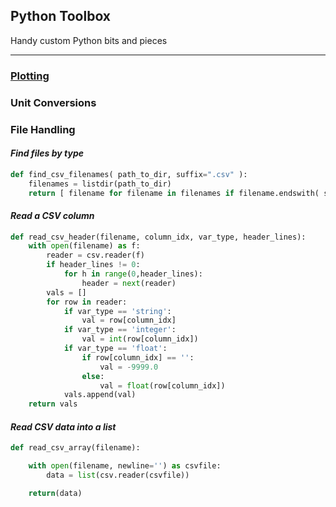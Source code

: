 ## Python Toolbox

Handy custom Python bits and pieces

---

### [Plotting](plotting.html)

### Unit Conversions

### File Handling

#### _Find files by type_

```python
def find_csv_filenames( path_to_dir, suffix=".csv" ):
    filenames = listdir(path_to_dir)
    return [ filename for filename in filenames if filename.endswith( suffix ) ]
```

#### _Read a CSV column_

```python
def read_csv_header(filename, column_idx, var_type, header_lines):
    with open(filename) as f:
        reader = csv.reader(f)
        if header_lines != 0:
            for h in range(0,header_lines):
                header = next(reader)
        vals = []
        for row in reader:
            if var_type == 'string':
                val = row[column_idx]
            if var_type == 'integer':
                val = int(row[column_idx])
            if var_type == 'float':
                if row[column_idx] == '':
                    val = -9999.0
                else:
                    val = float(row[column_idx])
            vals.append(val)
    return vals
```

#### _Read CSV data into a list_

```python
def read_csv_array(filename):

    with open(filename, newline='') as csvfile:
        data = list(csv.reader(csvfile))

    return(data)
```



